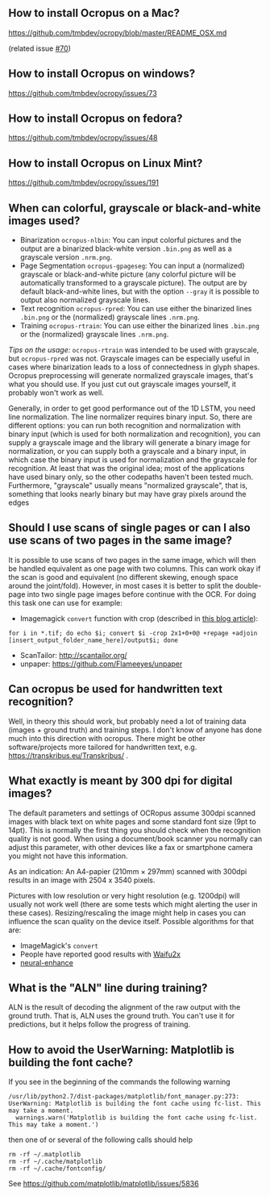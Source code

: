 ## How to install Ocropus on a Mac?

https://github.com/tmbdev/ocropy/blob/master/README_OSX.md

(related issue [#70](https://github.com/tmbdev/ocropy/issues/70))

## How to install Ocropus on windows?

https://github.com/tmbdev/ocropy/issues/73

## How to install Ocropus on fedora?

https://github.com/tmbdev/ocropy/issues/48

## How to install Ocropus on Linux Mint?

https://github.com/tmbdev/ocropy/issues/191

## When can colorful, grayscale or black-and-white images used?

 * Binarization `ocropus-nlbin`: You can input colorful pictures and the output are a binarized black-white version `.bin.png` as well as a grayscale version `.nrm.png`.
 * Page Segmentation `ocropus-gpageseg`: You can input a (normalized) grayscale or black-and-white picture (any colorful picture will be automatically transformed to a grayscale picture). The output are by default black-and-white lines, but with the option `--gray` it is possible to output also normalized grayscale lines.
 * Text recognition `ocropus-rpred`: You can use either the binarized lines `.bin.png` or the (normalized) grayscale lines `.nrm.png`. 
 * Training `ocropus-rtrain`: You can use either the binarized lines `.bin.png` or the (normalized) grayscale lines `.nrm.png`.

_Tips on the usage:_ `ocropus-rtrain` was intended to be used with grayscale, but `ocropus-rpred` was not. Grayscale images can be especially useful in cases where binarization leads to a loss of connectedness in glyph shapes. Ocropus preprocessing will generate normalized grayscale images, that's what you should use. If you just cut out grayscale images yourself, it probably won't work as well.

Generally, in order to get good performance out of the 1D LSTM, you need line normalization. The line normalizer requires binary input. So, there are different options: you can run both recognition and normalization with binary input (which is used for both normalization and recognition), you can supply a grayscale image and the library will generate a binary image for normalization, or you can supply both a grayscale and a binary input, in which case the binary input is used for normalization and the grayscale for recognition. At least that was the original idea; most of the applications have used binary only, so the other codepaths haven't been tested much. Furthermore, "grayscale" usually means "normalized grayscale", that is, something that looks nearly binary but may have gray pixels around the edges

## Should I use scans of single pages or can I also use scans of two pages in the same image?

It is possible to use scans of two pages in the same image, which will then be handled equivalent as one page with two columns. This can work okay if the scan is good and equivalent (no different skewing, enough space around the joint/fold). However, in most cases it is better to split the double-page into two single page images before continue with the OCR. For doing this task one can use for example:
* Imagemagick `convert` function with crop (described in [this blog article](http://hdw.artsci.wustl.edu/articles/154)):
```
for i in *.tif; do echo $i; convert $i -crop 2x1+0+0@ +repage +adjoin [insert_output_folder_name_here]/output$i; done
```
* ScanTailor: http://scantailor.org/
* unpaper: https://github.com/Flameeyes/unpaper


## Can ocropus be used for handwritten text recognition?

Well, in theory this should work, but probably need a lot of training data (images + ground truth) and training steps. I don't know of anyone has done much into this direction with ocropus. There might be other software/projects more tailored for handwritten text, e.g. https://transkribus.eu/Transkribus/ .


## What exactly is meant by 300 dpi for digital images?

The default parameters and settings of OCRopus assume 300dpi scanned images with black text on white pages and some standard font size (9pt to 14pt).
This is normally the first thing you should check when the recognition quality is not good.
When using a document/book scanner you normally can adjust this parameter, with other devices like a fax or smartphone camera you might not have this information.

As an indication: An A4-papier (210mm × 297mm) scanned with 300dpi results in an image with 2504 x 3540 pixels.

Pictures with low resolution or very hight resolution (e.g. 1200dpi) will usually not work well (there are some tests which might alerting the user in these cases).
Resizing/rescaling the image might help in cases you can influence the scan quality on the device itself. Possible algorithms for that are:
* ImageMagick's `convert`
* People have reported good results with [Waifu2x](http://waifu2x.udp.jp/)
* [neural-enhance](https://github.com/alexjc/neural-enhance)


## What is the "ALN" line during training?

ALN is the result of decoding the alignment of the raw output with the ground truth. That is, ALN uses the ground truth. You can't use it for predictions, but it helps follow the progress of training.

## How to avoid the UserWarning: Matplotlib is building the font cache?

If you see in the beginning of the commands the following warning
```
/usr/lib/python2.7/dist-packages/matplotlib/font_manager.py:273: UserWarning: Matplotlib is building the font cache using fc-list. This may take a moment.
  warnings.warn('Matplotlib is building the font cache using fc-list. This may take a moment.')
```
then one of or several of the following calls should help
```
rm -rf ~/.matplotlib
rm -rf ~/.cache/matplotlib
rm -rf ~/.cache/fontconfig/
```

See https://github.com/matplotlib/matplotlib/issues/5836
